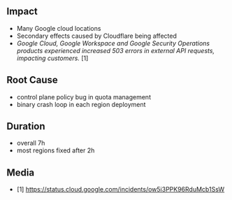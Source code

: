 ## Impact

- Many Google cloud locations
- Secondary effects caused by Cloudflare being affected
- *Google Cloud, Google Workspace and Google Security Operations products experienced increased 503 errors in external API requests, impacting customers.* [1]

## Root Cause

- control plane policy bug in quota management
- binary crash loop in each region deployment

## Duration

- overall 7h
- most regions fixed after 2h

## Media

- \[1] https://status.cloud.google.com/incidents/ow5i3PPK96RduMcb1SsW

